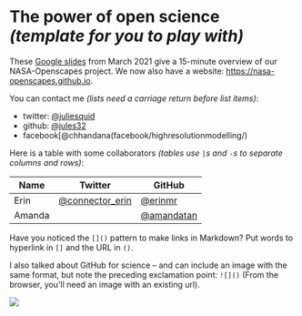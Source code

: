 # The power of open science *(template for you to play with)*

These [Google slides](https://docs.google.com/presentation/d/1_2ybhWlbg_Y_NrTQ_FF8JqqmbsstCkt5IKZqHmwDtFg/edit?usp=sharing) from March 2021 give a 15-minute overview of our NASA-Openscapes project. We now also have a website: <https://nasa-openscapes.github.io>.

You can contact me *(lists need a carriage return before list items)*: 

- twitter: [@juliesquid](https://twitter.com/juliesquid)
- github: [@jules32](https://github.com/jules32)
- facebook[@chhandana(facebook/highresolutionmodelling/)

Here is a table with some collaborators *(tables use `|`s and `-`s to separate columns and rows)*:


Name | Twitter | GitHub
-----|---------|--------
Erin | [@connector_erin](https://twitter.com/connector_erin) | [@erinmr](https://github.com/erinmr)
Amanda |  | [@amandatan](https://github.com/amandatan)

Have you noticed the `[]()` pattern to make links in Markdown? Put words to hyperlink in `[]` and the URL in `()`. 

I also talked about GitHub for science – and can include an image with the same format, but note the preceding exclamation point: `![]()` (From the browser, you'll need an image with an existing url). 

![](https://octodex.github.com/images/labtocat.png)
